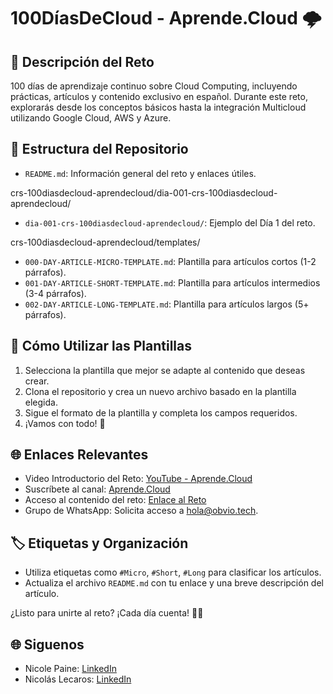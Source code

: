# 100DíasDeCloud - Aprende.Cloud 🌩️

## 🚀 Descripción del Reto
100 días de aprendizaje continuo sobre Cloud Computing, incluyendo prácticas, artículos y contenido exclusivo en español. Durante este reto, explorarás desde los conceptos básicos hasta la integración Multicloud utilizando Google Cloud, AWS y Azure.

## 📂 Estructura del Repositorio
- `README.md`: Información general del reto y enlaces útiles.

crs-100diasdecloud-aprendecloud/dia-001-crs-100diasdecloud-aprendecloud/
- `dia-001-crs-100diasdecloud-aprendecloud/`: Ejemplo del Día 1 del reto.

crs-100diasdecloud-aprendecloud/templates/
- `000-DAY-ARTICLE-MICRO-TEMPLATE.md`: Plantilla para artículos cortos (1-2 párrafos).
- `001-DAY-ARTICLE-SHORT-TEMPLATE.md`: Plantilla para artículos intermedios (3-4 párrafos).
- `002-DAY-ARTICLE-LONG-TEMPLATE.md`: Plantilla para artículos largos (5+ párrafos).


## 🎯 Cómo Utilizar las Plantillas
1. Selecciona la plantilla que mejor se adapte al contenido que deseas crear.
2. Clona el repositorio y crea un nuevo archivo basado en la plantilla elegida.
3. Sigue el formato de la plantilla y completa los campos requeridos.
4. ¡Vamos con todo! 🦾



## 🌐 Enlaces Relevantes
- Video Introductorio del Reto: [YouTube - Aprende.Cloud](https://www.youtube.com/watch?v=ARMbtyOtENA)
- Suscríbete al canal: [Aprende.Cloud](https://www.youtube.com/@AprendeCloud)
- Acceso al contenido del reto: [Enlace al Reto](https://www.youtube.com/@AprendeCloud)
- Grupo de WhatsApp: Solicita acceso a hola@obvio.tech.


## 🏷️ Etiquetas y Organización
- Utiliza etiquetas como `#Micro`, `#Short`, `#Long` para clasificar los artículos.
- Actualiza el archivo `README.md` con tu enlace y una breve descripción del artículo.

¿Listo para unirte al reto? ¡Cada día cuenta! 🌱🚀


## 🌐 Siguenos
- Nicole Paine: [LinkedIn](https://www.linkedin.com/in/nicolepainem/)
- Nicolás Lecaros: [LinkedIn](https://www.linkedin.com/in/nicolaslecaros/)
